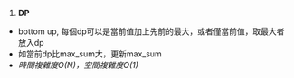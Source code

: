 1. **DP**

- bottom up, 每個dp可以是當前值加上先前的最大，或者僅當前值，取最大者放入dp
- 如當前dp比max_sum大，更新max_sum
- *時間複雜度O(N)，空間複雜度O(1)*